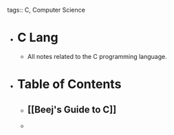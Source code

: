 tags:: C, Computer Science

- # C Lang
	- All notes related to the C programming language.
- # Table of Contents
	- ## [[Beej's Guide to C]]
	-